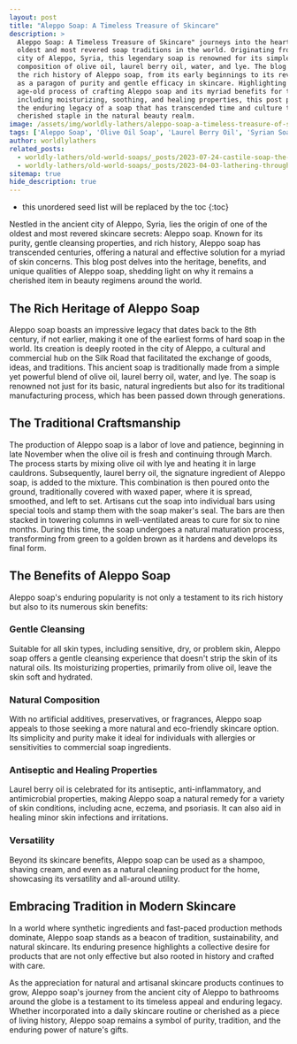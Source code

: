 ```yaml
---
layout: post
title: "Aleppo Soap: A Timeless Treasure of Skincare"
description: >
  Aleppo Soap: A Timeless Treasure of Skincare" journeys into the heart of one of the
  oldest and most revered soap traditions in the world. Originating from the ancient
  city of Aleppo, Syria, this legendary soap is renowned for its simple, natural
  composition of olive oil, laurel berry oil, water, and lye. The blog post explores
  the rich history of Aleppo soap, from its early beginnings to its revered status today
  as a paragon of purity and gentle efficacy in skincare. Highlighting the meticulous,
  age-old process of crafting Aleppo soap and its myriad benefits for the skin,
  including moisturizing, soothing, and healing properties, this post pays homage to
  the enduring legacy of a soap that has transcended time and culture to remain a
  cherished staple in the natural beauty realm.
image: /assets/img/worldly-lathers/aleppo-soap-a-timeless-treasure-of-skincare.jpg
tags: ['Aleppo Soap', 'Olive Oil Soap', 'Laurel Berry Oil', 'Syrian Soap', 'Sensitive Skin']
author: worldlylathers
related_posts:
  - worldly-lathers/old-world-soaps/_posts/2023-07-24-castile-soap-the-gentle-giant-of-natural-skincare.md
  - worldly-lathers/old-world-soaps/_posts/2023-04-03-lathering-through-history-the-timeless-allure-of-old-world-soaps.md
sitemap: true
hide_description: true
---
```


* this unordered seed list will be replaced by the toc
{:toc}

Nestled in the ancient city of Aleppo, Syria, lies the origin of one of the oldest and most revered skincare secrets: Aleppo soap. Known for its purity, gentle cleansing properties, and rich history, Aleppo soap has transcended centuries, offering a natural and effective solution for a myriad of skin concerns. This blog post delves into the heritage, benefits, and unique qualities of Aleppo soap, shedding light on why it remains a cherished item in beauty regimens around the world.

## The Rich Heritage of Aleppo Soap

Aleppo soap boasts an impressive legacy that dates back to the 8th century, if not earlier, making it one of the earliest forms of hard soap in the world. Its creation is deeply rooted in the city of Aleppo, a cultural and commercial hub on the Silk Road that facilitated the exchange of goods, ideas, and traditions. This ancient soap is traditionally made from a simple yet powerful blend of olive oil, laurel berry oil, water, and lye. The soap is renowned not just for its basic, natural ingredients but also for its traditional manufacturing process, which has been passed down through generations.

## The Traditional Craftsmanship

The production of Aleppo soap is a labor of love and patience, beginning in late November when the olive oil is fresh and continuing through March. The process starts by mixing olive oil with lye and heating it in large cauldrons. Subsequently, laurel berry oil, the signature ingredient of Aleppo soap, is added to the mixture. This combination is then poured onto the ground, traditionally covered with waxed paper, where it is spread, smoothed, and left to set. Artisans cut the soap into individual bars using special tools and stamp them with the soap maker's seal. The bars are then stacked in towering columns in well-ventilated areas to cure for six to nine months. During this time, the soap undergoes a natural maturation process, transforming from green to a golden brown as it hardens and develops its final form.

## The Benefits of Aleppo Soap

Aleppo soap's enduring popularity is not only a testament to its rich history but also to its numerous skin benefits:

### Gentle Cleansing

Suitable for all skin types, including sensitive, dry, or problem skin, Aleppo soap offers a gentle cleansing experience that doesn't strip the skin of its natural oils. Its moisturizing properties, primarily from olive oil, leave the skin soft and hydrated.

### Natural Composition

With no artificial additives, preservatives, or fragrances, Aleppo soap appeals to those seeking a more natural and eco-friendly skincare option. Its simplicity and purity make it ideal for individuals with allergies or sensitivities to commercial soap ingredients.

### Antiseptic and Healing Properties

Laurel berry oil is celebrated for its antiseptic, anti-inflammatory, and antimicrobial properties, making Aleppo soap a natural remedy for a variety of skin conditions, including acne, eczema, and psoriasis. It can also aid in healing minor skin infections and irritations.

### Versatility

Beyond its skincare benefits, Aleppo soap can be used as a shampoo, shaving cream, and even as a natural cleaning product for the home, showcasing its versatility and all-around utility.

## Embracing Tradition in Modern Skincare

In a world where synthetic ingredients and fast-paced production methods dominate, Aleppo soap stands as a beacon of tradition, sustainability, and natural skincare. Its enduring presence highlights a collective desire for products that are not only effective but also rooted in history and crafted with care.

As the appreciation for natural and artisanal skincare products continues to grow, Aleppo soap's journey from the ancient city of Aleppo to bathrooms around the globe is a testament to its timeless appeal and enduring legacy. Whether incorporated into a daily skincare routine or cherished as a piece of living history, Aleppo soap remains a symbol of purity, tradition, and the enduring power of nature's gifts.